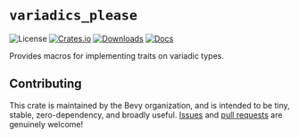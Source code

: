 <!-- markdownlint-disable MD033 MD041 -->
<div class="rustdoc-hidden">

# `variadics_please`

</div>

![License](https://img.shields.io/badge/license-MIT%2FApache-blue.svg)
[![Crates.io](https://img.shields.io/crates/v/variadics_please.svg)](https://crates.io/crates/variadics_please)
[![Downloads](https://img.shields.io/crates/d/variadics_please.svg)](https://crates.io/crates/variadics_please)
[![Docs](https://docs.rs/variadics_please/badge.svg)](https://docs.rs/variadics_please/latest/variadics_please/)

Provides macros for implementing traits on variadic types.

## Contributing

This crate is maintained by the Bevy organization, and is intended to be tiny, stable, zero-dependency, and broadly useful.
[Issues](https://github.com/bevyengine/variadics_please/issues) and [pull requests](https://github.com/bevyengine/variadics_please/pulls) are genuinely welcome!
